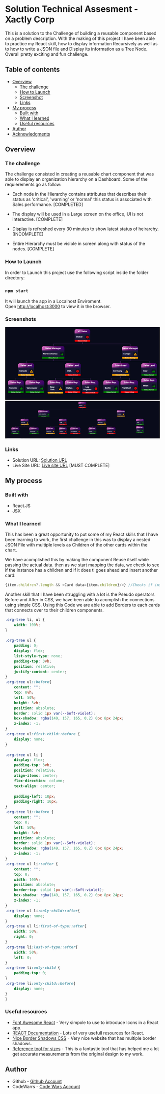 # Solution Technical Assesment - Xactly Corp

This is a solution to the Challenge of building a reusable component based on a problem description. With the making of this project I have been able to practice my React skill, how to display information Recursively as well as to how to write a JSON file and Display its information as a Tree Node. Overall pretty exciting and fun challenge.

## Table of contents

- [Overview](#overview)
  - [The challenge](#the-challenge)
  - [How to Launch](#How-to-Launch)
  - [Screenshot](#screenshots)
  - [Links](#links)
- [My process](#my-process)
  - [Built with](#built-with)
  - [What I learned](#what-i-learned)
  - [Useful resources](#useful-resources)
- [Author](#author)
- [Acknowledgments](#acknowledgments)


## Overview

### The challenge

The challenge consisted in creating a reusable chart component that was able to display an organization hierarchy on a Dashboard. Some of the requierements go as follow:

- Each node in the Hierarchy contains attributes that describes their status as 'critical', 'warning' or 'normal' this status is associated with Sales performance. [COMPLETED]

- The display will be used in a Large screen on the office, UI is not interactive. [COMPLETE]

- Display is refreshed every 30 minutes to show latest status of heirarchy. [INCOMPLETE]

- Entire Hierarchy must be visible in screen along with status of the nodes. [COMPLETE]

### How to Launch

In order to Launch this project use the following script inside the folder directory:

### `npm start`

It will launch the app in a Localhost Enviroment.\
Open [http://localhost:3000](http://localhost:3000) to view it in the browser.




### Screenshots

![](/screenshot/screenshot1.png)
![](/screenshot/screenshot2.png)


### Links

- Solution URL: [Solution URL](https://github.com/ibendiburg/react-org-chart-component)
- Live Site URL: [Live site URL](https://front-end-mentor-challenge2-solution.vercel.app/) [MUST COMPLETE]

## My process

### Built with

- React.JS
- JSX

### What I learned

This has been a great opportunity to put some of my React skills that I have been learning to work, the first challenge in this was to display a nested JSON File with multiple levels as Children of the other cards within the chart.

We have acomplished this by making the component Reuse itself while passing the actual data. then as we start mapping the data, we check to see if the instance has a children and if it does ti goes ahead and insert another card:

```js
{item.children?.length && <Card data={item.children}/>} //Checks if instance has Children
```
Another skill that I have been struggling with a lot is the Pseudo operators Before and After in CSS, we have been able to acomplish the connections using simple CSS. Using this Code we are able to add Borders to each cards that connects over to their children components.

```css
.org-tree li, ul {
    width: 100%;
}

.org-tree ul {
    padding: 0;
    display: flex;
    list-style-type: none;
    padding-top: 3vh;
    position: relative;
    justify-content: center;
}
.org-tree ul::before{
    content: "";
    top: 0vh;
    left: 50%;
    height: 3vh;
    position: absolute;
    border: solid 1px var(--Soft-violet);
    box-shadow: rgba(149, 157, 165, 0.2) 0px 8px 24px;
    z-index: -1;
}
.org-tree ul:first-child::before {
    display: none;
}

.org-tree ul li {
    display: flex;
    padding-top: 3vh;
    position: relative;
    align-items: center;
    flex-direction: column;
    text-align: center;

    padding-left: 10px;
    padding-right: 10px;
}
.org-tree li::before {
    content: "";
    top: 0;
    left: 50%;
    height: 3vh;
    position: absolute;
    border: solid 1px var(--Soft-violet);
    box-shadow: rgba(149, 157, 165, 0.2) 0px 8px 24px;
    z-index: -1;
}
.org-tree ul li::after {
    content: "";
    top: 0;
    width: 100%;
    position: absolute;
    border-top: solid 1px var(--Soft-violet);
    box-shadow: rgba(149, 157, 165, 0.2) 0px 8px 24px;
    z-index: -1;
}
.org-tree ul li:only-child::after{
    display: none;
}
.org-tree ul li:first-of-type::after{
    width: 50%;
    right: 0;
}
.org-tree li:last-of-type::after{
    width: 50%;
    left: 0;
}
.org-tree li:only-child {
    padding-top: 0;
}
.org-tree li:only-child::before{
    display: none;
}
}
```

### Useful resources
- [Font Awesome React](https://fontawesome.com/v5.15/how-to-use/on-the-web/using-with/react) - Very simpole to use to introduce Icons in a React app.
- [REACT Documentation](https://reactjs.org/docs/getting-started.html) - Lots of very usefull resources for React.
- [Nice Border Shadows CSS](https://getcssscan.com/css-box-shadow-examples) - Very nice website that has multiple border shadows.
- [Reference tool for sizes](https://www.pureref.com/) - This is a fantastic tool that has helped me a lot get accurate measurements from the original design to my work.


## Author
- Github - [Github Account](https://github.com/ibendiburg)
- CodeWarrs - [Code Wars Account](https://www.codewars.com/users/ibendiburg)

